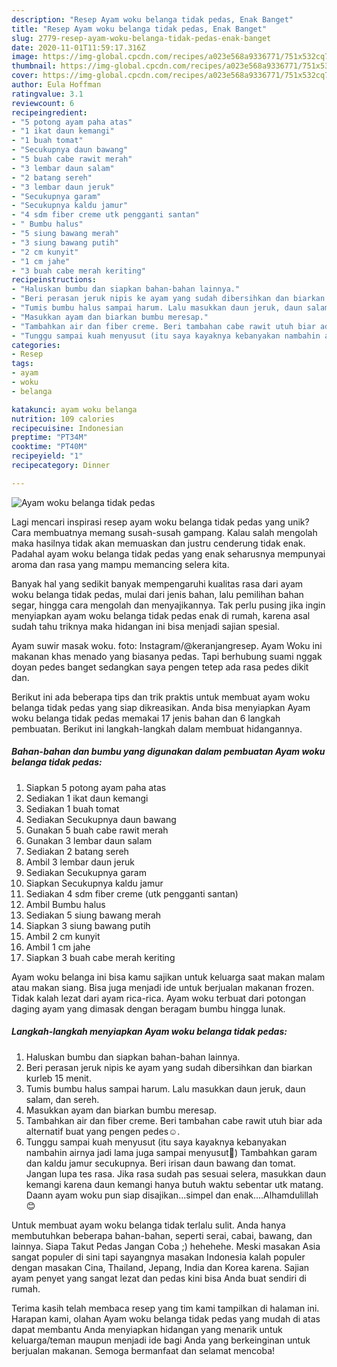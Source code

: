 ```yaml
---
description: "Resep Ayam woku belanga tidak pedas, Enak Banget"
title: "Resep Ayam woku belanga tidak pedas, Enak Banget"
slug: 2779-resep-ayam-woku-belanga-tidak-pedas-enak-banget
date: 2020-11-01T11:59:17.316Z
image: https://img-global.cpcdn.com/recipes/a023e568a9336771/751x532cq70/ayam-woku-belanga-tidak-pedas-foto-resep-utama.jpg
thumbnail: https://img-global.cpcdn.com/recipes/a023e568a9336771/751x532cq70/ayam-woku-belanga-tidak-pedas-foto-resep-utama.jpg
cover: https://img-global.cpcdn.com/recipes/a023e568a9336771/751x532cq70/ayam-woku-belanga-tidak-pedas-foto-resep-utama.jpg
author: Eula Hoffman
ratingvalue: 3.1
reviewcount: 6
recipeingredient:
- "5 potong ayam paha atas"
- "1 ikat daun kemangi"
- "1 buah tomat"
- "Secukupnya daun bawang"
- "5 buah cabe rawit merah"
- "3 lembar daun salam"
- "2 batang sereh"
- "3 lembar daun jeruk"
- "Secukupnya garam"
- "Secukupnya kaldu jamur"
- "4 sdm fiber creme utk pengganti santan"
- " Bumbu halus"
- "5 siung bawang merah"
- "3 siung bawang putih"
- "2 cm kunyit"
- "1 cm jahe"
- "3 buah cabe merah keriting"
recipeinstructions:
- "Haluskan bumbu dan siapkan bahan-bahan lainnya."
- "Beri perasan jeruk nipis ke ayam yang sudah dibersihkan dan biarkan kurleb 15 menit."
- "Tumis bumbu halus sampai harum. Lalu masukkan daun jeruk, daun salam, dan sereh."
- "Masukkan ayam dan biarkan bumbu meresap."
- "Tambahkan air dan fiber creme. Beri tambahan cabe rawit utuh biar ada alternatif buat yang pengen pedes☺️."
- "Tunggu sampai kuah menyusut (itu saya kayaknya kebanyakan nambahin airnya jadi lama juga sampai menyusut🤭) Tambahkan garam dan kaldu jamur secukupnya. Beri irisan daun bawang dan tomat. Jangan lupa tes rasa. Jika rasa sudah pas sesuai selera, masukkan daun kemangi karena daun kemangi hanya butuh waktu sebentar utk matang. Daann ayam woku pun siap disajikan...simpel dan enak....Alhamdulillah😊"
categories:
- Resep
tags:
- ayam
- woku
- belanga

katakunci: ayam woku belanga 
nutrition: 109 calories
recipecuisine: Indonesian
preptime: "PT34M"
cooktime: "PT40M"
recipeyield: "1"
recipecategory: Dinner

---
```



![Ayam woku belanga tidak pedas](https://img-global.cpcdn.com/recipes/a023e568a9336771/751x532cq70/ayam-woku-belanga-tidak-pedas-foto-resep-utama.jpg)

Lagi mencari inspirasi resep ayam woku belanga tidak pedas yang unik? Cara membuatnya memang susah-susah gampang. Kalau salah mengolah maka hasilnya tidak akan memuaskan dan justru cenderung tidak enak. Padahal ayam woku belanga tidak pedas yang enak seharusnya mempunyai aroma dan rasa yang mampu memancing selera kita.

Banyak hal yang sedikit banyak mempengaruhi kualitas rasa dari ayam woku belanga tidak pedas, mulai dari jenis bahan, lalu pemilihan bahan segar, hingga cara mengolah dan menyajikannya. Tak perlu pusing jika ingin menyiapkan ayam woku belanga tidak pedas enak di rumah, karena asal sudah tahu triknya maka hidangan ini bisa menjadi sajian spesial.

Ayam suwir masak woku. foto: Instagram/@keranjangresep. Ayam Woku ini makanan khas menado yang biasanya pedas. Tapi berhubung suami nggak doyan pedes banget sedangkan saya pengen tetep ada rasa pedes dikit dan.


Berikut ini ada beberapa tips dan trik praktis untuk membuat ayam woku belanga tidak pedas yang siap dikreasikan. Anda bisa menyiapkan Ayam woku belanga tidak pedas memakai 17 jenis bahan dan 6 langkah pembuatan. Berikut ini langkah-langkah dalam membuat hidangannya.

<!--inarticleads1-->

##### Bahan-bahan dan bumbu yang digunakan dalam pembuatan Ayam woku belanga tidak pedas:

1. Siapkan 5 potong ayam paha atas
1. Sediakan 1 ikat daun kemangi
1. Sediakan 1 buah tomat
1. Sediakan Secukupnya daun bawang
1. Gunakan 5 buah cabe rawit merah
1. Gunakan 3 lembar daun salam
1. Sediakan 2 batang sereh
1. Ambil 3 lembar daun jeruk
1. Sediakan Secukupnya garam
1. Siapkan Secukupnya kaldu jamur
1. Sediakan 4 sdm fiber creme (utk pengganti santan)
1. Ambil  Bumbu halus
1. Sediakan 5 siung bawang merah
1. Siapkan 3 siung bawang putih
1. Ambil 2 cm kunyit
1. Ambil 1 cm jahe
1. Siapkan 3 buah cabe merah keriting


Ayam woku belanga ini bisa kamu sajikan untuk keluarga saat makan malam atau makan siang. Bisa juga menjadi ide untuk berjualan makanan frozen. Tidak kalah lezat dari ayam rica-rica. Ayam woku terbuat dari potongan daging ayam yang dimasak dengan beragam bumbu hingga lunak. 

<!--inarticleads2-->

##### Langkah-langkah menyiapkan Ayam woku belanga tidak pedas:

1. Haluskan bumbu dan siapkan bahan-bahan lainnya.
1. Beri perasan jeruk nipis ke ayam yang sudah dibersihkan dan biarkan kurleb 15 menit.
1. Tumis bumbu halus sampai harum. Lalu masukkan daun jeruk, daun salam, dan sereh.
1. Masukkan ayam dan biarkan bumbu meresap.
1. Tambahkan air dan fiber creme. Beri tambahan cabe rawit utuh biar ada alternatif buat yang pengen pedes☺️.
1. Tunggu sampai kuah menyusut (itu saya kayaknya kebanyakan nambahin airnya jadi lama juga sampai menyusut🤭) Tambahkan garam dan kaldu jamur secukupnya. Beri irisan daun bawang dan tomat. Jangan lupa tes rasa. Jika rasa sudah pas sesuai selera, masukkan daun kemangi karena daun kemangi hanya butuh waktu sebentar utk matang. Daann ayam woku pun siap disajikan...simpel dan enak....Alhamdulillah😊


Untuk membuat ayam woku belanga tidak terlalu sulit. Anda hanya membutuhkan beberapa bahan-bahan, seperti serai, cabai, bawang, dan lainnya. Siapa Takut Pedas Jangan Coba ;) hehehehe. Meski masakan Asia sangat populer di sini tapi sayangnya masakan Indonesia kalah populer dengan masakan Cina, Thailand, Jepang, India dan Korea karena. Sajian ayam penyet yang sangat lezat dan pedas kini bisa Anda buat sendiri di rumah. 

Terima kasih telah membaca resep yang tim kami tampilkan di halaman ini. Harapan kami, olahan Ayam woku belanga tidak pedas yang mudah di atas dapat membantu Anda menyiapkan hidangan yang menarik untuk keluarga/teman maupun menjadi ide bagi Anda yang berkeinginan untuk berjualan makanan. Semoga bermanfaat dan selamat mencoba!
